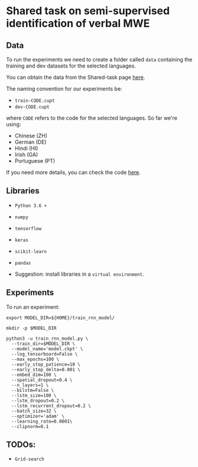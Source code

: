 # Shared task on semi-supervised identification of verbal MWE

## Data

To run the experiments we need to create a folder called `data` containing the training and dev datasets for the selected languages.

You can obtain the data from the Shared-task page [here](https://gitlab.com/parseme/sharedtask-data/tree/master/1.2).

The naming convention for our experiments be:

* `train-CODE.cupt`
* `dev-CODE.cupt`

where `CODE` refers to the code for the selected languages. So far we're using:

* Chinese (ZH)
* German (DE)
* Hindi (HI)
* Irish (GA)
* Portuguese (PT)


If you need more details,  you can check the code [here](https://github.com/giancds/mwe_sharedtask/blob/master/train_rnn_model.py#L75).

## Libraries

* `Python 3.6 +`

* `numpy`
* `tensorflow`
* `keras`
* `scikit-learn`
* `pandas`

* Suggestion: install libraries in a `virtual environment`.

## Experiments

To run an experiment:

```
export MODEL_DIR=${HOME}/train_rnn_model/

mkdir -p $MODEL_DIR

python3 -u train_rnn_model.py \
  --train_dir=$MODEL_DIR \
  --model_name='model.ckpt' \
  --log_tensorboard=False \
  --max_epochs=100 \
  --early_stop_patience=10 \
  --early_stop_delta=0.001 \
  --embed_dim=100 \
  --spatial_dropout=0.4 \
  --n_layers=1 \
  --bilstm=False \
  --lstm_size=100 \
  --lstm_dropout=0.2 \
  --lstm_recurrent_dropout=0.2 \
  --batch_size=32 \
  --optimizer='adam' \
  --learning_rate=0.0001\
  --clipnorm=0.1
```

## TODOs:

* `Grid-search`